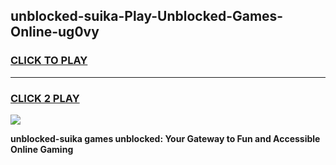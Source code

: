 
## unblocked-suika-Play-Unblocked-Games-Online-ug0vy
<h3>
<a href="https://premium76.site?title=unblocked-suika&ref=25A">CLICK TO PLAY</a></h3>
<hr>

<h3>
<a href="https://premium76.site?title=unblocked-suika&ref=25A">CLICK 2 PLAY</a>
  
</h3>

<a href="https://premium76.site?title=unblocked-suika&ref=25A"><img src="https://clearcache.store/games.png"></a>


**unblocked-suika games unblocked: Your Gateway to Fun and Accessible Online Gaming**
